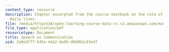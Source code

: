 ```yaml
---
content_type: resource
description: Chapter excerpted from the course textbook on the role of speech in our
  daily lives.
file: /media/https%3A/open-learning-course-data-rc.s3.amazonaws.com/mas-632-conversational-computer-systems-fall-2008/2e0ed777545e4da26e95d8ddb1c63e47_schmandt_ch1.pdf
file_type: application/pdf
resourcetype: Document
title: Speech as Communication
uid: 2e0ed777-545e-4da2-6e95-d8ddb1c63e47
---
```

